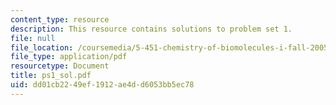 ```yaml
---
content_type: resource
description: This resource contains solutions to problem set 1.
file: null
file_location: /coursemedia/5-451-chemistry-of-biomolecules-i-fall-2005/dd01cb2249ef1912ae4dd6053bb5ec78_ps1_sol.pdf
file_type: application/pdf
resourcetype: Document
title: ps1_sol.pdf
uid: dd01cb22-49ef-1912-ae4d-d6053bb5ec78
---
```

